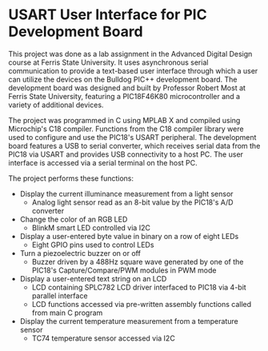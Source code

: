 # USART User Interface for PIC Development Board

This project was done as a lab assignment in the Advanced Digital Design course at Ferris State University. It uses asynchronous serial communication to provide a text-based user interface through which a user can utilize the devices on the Bulldog PIC++ development board. The development board was designed and built by Professor Robert Most at Ferris State University, featuring a PIC18F46K80 microcontroller and a variety of additional devices.

The project was programmed in C using MPLAB X and compiled using Microchip's C18 compiler. Functions from the C18 compiler library were used to configure and use the PIC18's USART peripheral. The development board features a USB to serial converter, which receives serial data from the PIC18 via USART and provides USB connectivity to a host PC. The user interface is accessed via a serial terminal on the host PC.

The project performs these functions:

* Display the current illuminance measurement from a light sensor
  * Analog light sensor read as an 8-bit value by the PIC18's A/D converter
* Change the color of an RGB LED
  * BlinkM smart LED controlled via I2C
* Display a user-entered byte value in binary on a row of eight LEDs
  * Eight GPIO pins used to control LEDs
* Turn a piezoelectric buzzer on or off
  * Buzzer driven by a 488Hz square wave generated by one of the PIC18's Capture/Compare/PWM modules in PWM mode
* Display a user-entered text string on an LCD
  * LCD containing SPLC782 LCD driver interfaced to PIC18 via 4-bit parallel interface
  * LCD functions accessed via pre-written assembly functions called from main C program
* Display the current temperature measurement from a temperature sensor
  * TC74 temperature sensor accessed via I2C
